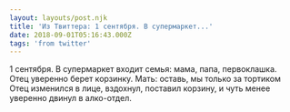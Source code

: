 ```yaml
---
layout: layouts/post.njk
title: 'Из Твиттера: 1 сентября. В супермаркет...'
date: 2018-09-01T05:16:43.000Z
tags: 'from twitter'
---
```



1 сентября. В супермаркет входит семья: мама, папа, первоклашка. Отец уверенно берет корзинку. 
Мать: оставь, мы только за тортиком
Отец изменился в лице, вздохнул, поставил корзину, и чуть менее уверенно двинул в алко-отдел.
